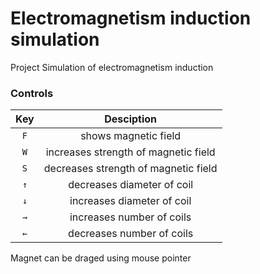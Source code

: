 # Electromagnetism induction simulation
Project Simulation of electromagnetism induction

### Controls
| Key | Desciption |
|:---:|:----------:|
| `F` | shows magnetic field |
| `W` | increases strength of magnetic field |
| `S` | decreases strength of magnetic field |
| `↑` | decreases diameter of coil |
| `↓` | increases diameter of coil |
| `→` | increases number of coils |
| `←` | decreases number of coils |

Magnet can be draged using mouse pointer
